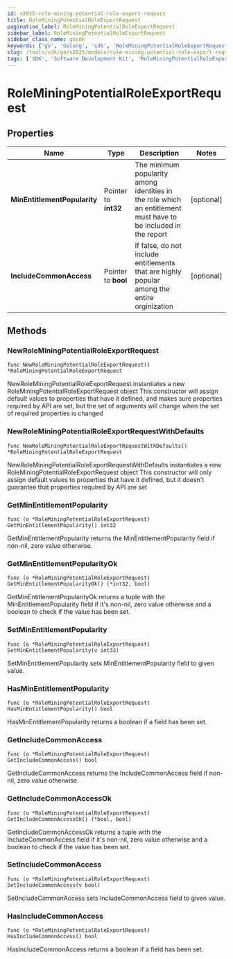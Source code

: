 ```yaml
---
id: v2025-role-mining-potential-role-export-request
title: RoleMiningPotentialRoleExportRequest
pagination_label: RoleMiningPotentialRoleExportRequest
sidebar_label: RoleMiningPotentialRoleExportRequest
sidebar_class_name: gosdk
keywords: ['go', 'Golang', 'sdk', 'RoleMiningPotentialRoleExportRequest', 'V2025RoleMiningPotentialRoleExportRequest'] 
slug: /tools/sdk/go/v2025/models/role-mining-potential-role-export-request
tags: ['SDK', 'Software Development Kit', 'RoleMiningPotentialRoleExportRequest', 'V2025RoleMiningPotentialRoleExportRequest']
---
```


# RoleMiningPotentialRoleExportRequest

## Properties

Name | Type | Description | Notes
------------ | ------------- | ------------- | -------------
**MinEntitlementPopularity** | Pointer to **int32** | The minimum popularity among identities in the role which an entitlement must have to be included in the report | [optional] 
**IncludeCommonAccess** | Pointer to **bool** | If false, do not include entitlements that are highly popular among the entire orginization | [optional] 

## Methods

### NewRoleMiningPotentialRoleExportRequest

`func NewRoleMiningPotentialRoleExportRequest() *RoleMiningPotentialRoleExportRequest`

NewRoleMiningPotentialRoleExportRequest instantiates a new RoleMiningPotentialRoleExportRequest object
This constructor will assign default values to properties that have it defined,
and makes sure properties required by API are set, but the set of arguments
will change when the set of required properties is changed

### NewRoleMiningPotentialRoleExportRequestWithDefaults

`func NewRoleMiningPotentialRoleExportRequestWithDefaults() *RoleMiningPotentialRoleExportRequest`

NewRoleMiningPotentialRoleExportRequestWithDefaults instantiates a new RoleMiningPotentialRoleExportRequest object
This constructor will only assign default values to properties that have it defined,
but it doesn't guarantee that properties required by API are set

### GetMinEntitlementPopularity

`func (o *RoleMiningPotentialRoleExportRequest) GetMinEntitlementPopularity() int32`

GetMinEntitlementPopularity returns the MinEntitlementPopularity field if non-nil, zero value otherwise.

### GetMinEntitlementPopularityOk

`func (o *RoleMiningPotentialRoleExportRequest) GetMinEntitlementPopularityOk() (*int32, bool)`

GetMinEntitlementPopularityOk returns a tuple with the MinEntitlementPopularity field if it's non-nil, zero value otherwise
and a boolean to check if the value has been set.

### SetMinEntitlementPopularity

`func (o *RoleMiningPotentialRoleExportRequest) SetMinEntitlementPopularity(v int32)`

SetMinEntitlementPopularity sets MinEntitlementPopularity field to given value.

### HasMinEntitlementPopularity

`func (o *RoleMiningPotentialRoleExportRequest) HasMinEntitlementPopularity() bool`

HasMinEntitlementPopularity returns a boolean if a field has been set.

### GetIncludeCommonAccess

`func (o *RoleMiningPotentialRoleExportRequest) GetIncludeCommonAccess() bool`

GetIncludeCommonAccess returns the IncludeCommonAccess field if non-nil, zero value otherwise.

### GetIncludeCommonAccessOk

`func (o *RoleMiningPotentialRoleExportRequest) GetIncludeCommonAccessOk() (*bool, bool)`

GetIncludeCommonAccessOk returns a tuple with the IncludeCommonAccess field if it's non-nil, zero value otherwise
and a boolean to check if the value has been set.

### SetIncludeCommonAccess

`func (o *RoleMiningPotentialRoleExportRequest) SetIncludeCommonAccess(v bool)`

SetIncludeCommonAccess sets IncludeCommonAccess field to given value.

### HasIncludeCommonAccess

`func (o *RoleMiningPotentialRoleExportRequest) HasIncludeCommonAccess() bool`

HasIncludeCommonAccess returns a boolean if a field has been set.


